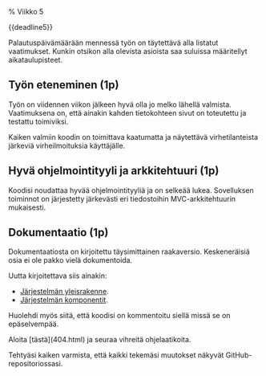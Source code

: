 % Viikko 5
<!-- order: 1 -->

<deadline>{{deadline5}}</deadline>

Palautuspäivämäärään mennessä työn on täytettävä alla listatut vaatimukset.
Kunkin otsikon alla olevista asioista saa suluissa määritellyt aikataulupisteet.

## Työn eteneminen (1p)

Työn on viidennen viikon jälkeen hyvä olla jo melko lähellä valmista.
Vaatimuksena on, että ainakin kahden tietokohteen sivut on toteutettu 
ja testattu toimiviksi.

Kaiken valmiin koodin on toimittava kaatumatta ja näytettävä virhetilanteista
järkeviä virheilmoituksia käyttäjälle.

## Hyvä ohjelmointityyli ja arkkitehtuuri (1p)

Koodisi noudattaa hyvää ohjelmointityyliä ja on selkeää lukea. 
Sovelluksen toiminnot on järjestetty järkevästi eri
tiedostoihin MVC-arkkitehtuurin mukaisesti.

## Dokumentaatio (1p)

Dokumentaatiosta on kirjoitettu täysimittainen raakaversio. 
Keskeneräisiä osia ei ole pakko vielä dokumentoida.

Uutta kirjoitettava siis ainakin:

* [Järjestelmän yleisrakenne]({{rootdir}}dokumentaatio-ohje.html#järjestelmän-yleisrakenne).
* [Järjestelmän komponentit]({{rootdir}}dokumentaatio-ohje.html#järjestelmän-komponentit).

Huolehdi myös siitä, että koodisi on kommentoitu siellä missä se on epäselvempää.

<comment>
<ohje>
Aloita [tästä](404.html) ja seuraa vihreitä ohjelaatikoita.

Tehtyäsi kaiken varmista, että kaikki tekemäsi muutokset näkyvät GitHub-repositoriossasi.
</ohje>
</comment>
